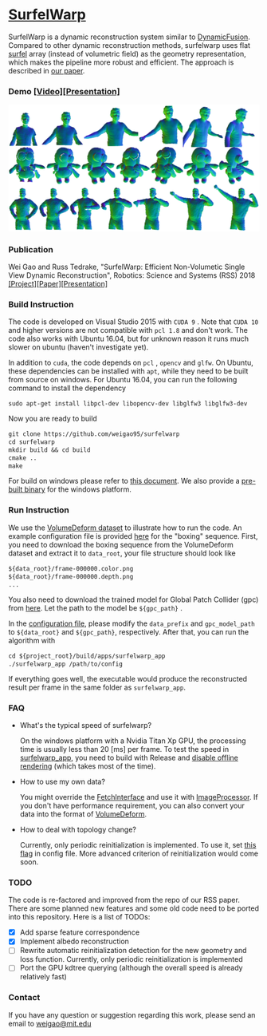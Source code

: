 # [SurfelWarp](<https://sites.google.com/view/surfelwarp/home>)

SurfelWarp is a dynamic reconstruction system similar to [DynamicFusion](https://www.youtube.com/watch?v=i1eZekcc_lM). Compared to other dynamic reconstruction methods, surfelwarp uses flat [surfel](https://en.wikipedia.org/wiki/Surfel) array (instead of volumetric field) as the geometry representation, which makes the pipeline more robust and efficient. The approach is described in [our paper](https://arxiv.org/abs/1904.13073).

### Demo [[Video]](https://drive.google.com/open?id=1Qs-yM8RbkG4eJoMIs5y_WA_J1KMBLYCW)[[Presentation]](https://www.youtube.com/watch?v=fexYm61VGMA)

[![Surfelwarp](./doc/surfelwarp.png)](https://www.youtube.com/watch?v=fexYm61VGMA)

### Publication

Wei Gao and Russ Tedrake, "SurfelWarp: Efficient Non-Volumetic Single View Dynamic Reconstruction", Robotics: Science and Systems (RSS) 2018  [[Project]](<https://sites.google.com/view/surfelwarp/home>)[[Paper]](https://arxiv.org/abs/1904.13073)[[Presentation]](https://www.youtube.com/watch?v=fexYm61VGMA)

### Build Instruction

The code is developed on Visual Studio 2015 with `CUDA 9` . Note that `CUDA 10` and higher versions are not compatible with `pcl 1.8` and don't work. The code also works with Ubuntu 16.04, but for unknown reason it runs much slower on ubuntu (haven't investigate yet). 

In addition to `cuda`, the code depends on `pcl` , `opencv` and `glfw`. On Ubuntu, these dependencies can be installed with `apt`, while they need to be built from source on windows. For Ubuntu 16.04, you can run the following command to install the dependency

```shell
sudo apt-get install libpcl-dev libopencv-dev libglfw3 libglfw3-dev
```

Now you are ready to build

```shell
git clone https://github.com/weigao95/surfelwarp
cd surfelwarp
mkdir build && cd build
cmake ..
make
```

For build on windows please refer to [this document](https://github.com/weigao95/surfelwarp/blob/master/doc/windows%20build.md). We also provide a [pre-built binary](https://github.com/weigao95/surfelwarp/tree/master/test_data/binary) for the windows platform.

### Run Instruction

We use the [VolumeDeform dataset](https://www.lgdv.tf.fau.de/publicationen/volumedeform-real-time-volumetric-non-rigid-reconstruction/) to illustrate how to run the code. An example configuration file is provided [here](https://github.com/weigao95/surfelwarp/blob/master/test_data/boxing_config.json) for the "boxing" sequence. First, you need to download the boxing sequence from the VolumeDeform dataset and extract it to `data_root`, your file structure should look like

```
${data_root}/frame-000000.color.png
${data_root}/frame-000000.depth.png
...
```

You also need to download the trained model for Global Patch Collider (gpc) from [here](https://drive.google.com/file/d/10A80gH5p4_eDbYPs10wHLI-ZKBwkG1fC/view?usp=sharing). Let the path to the model be `${gpc_path}` .

In the [configuration file](https://github.com/weigao95/surfelwarp/blob/master/test_data/boxing_config.json), please modify the `data_prefix` and `gpc_model_path` to `${data_root}` and `${gpc_path}`, respectively. After that, you can run the algorithm with

```
cd ${project_root}/build/apps/surfelwarp_app
./surfelwarp_app /path/to/config
```

If everything goes well, the executable would produce the reconstructed result per frame in the same folder as `surfelwarp_app`. 

### FAQ

- What's the typical speed of surfelwarp?

  On the windows platform with a Nvidia Titan Xp GPU, the processing time is usually less than 20 [ms] per frame. To test the speed in [surfelwarp_app](https://github.com/weigao95/surfelwarp/blob/master/apps/surfelwarp_app/main.cpp), you need to build with Release and [disable offline rendering](https://github.com/weigao95/surfelwarp/blob/05f5bb9209a6d8f38febad63a92639054877bb54/apps/surfelwarp_app/main.cpp#L33) (which takes most of the time).

- How to use my own data?

  You might override the [FetchInterface](https://github.com/weigao95/surfelwarp/blob/master/imgproc/FetchInterface.h) and use it with [ImageProcessor](https://github.com/weigao95/surfelwarp/blob/master/imgproc/ImageProcessor.h). If you don't have performance requirement, you can also convert your data into the format of [VolumeDeform](https://www.lgdv.tf.fau.de/publicationen/volumedeform-real-time-volumetric-non-rigid-reconstruction/).

- How to deal with topology change?

  Currently, only periodic reinitialization is implemented. To use it, set [this flag](https://github.com/weigao95/surfelwarp/blob/bfb2ccaac5b986fb42888f41624a275c1594e084/test_data/boxing_config.json#L11) in config file. More advanced criterion of reinitialization would come soon.

### TODO

The code is re-factored and improved from the repo of our RSS paper. There are some planned new features and some old code  need to be ported into this repository. Here is a list of TODOs:

- [x] Add sparse feature correspondence
- [x] Implement albedo reconstruction
- [ ] Rewrite automatic reinitialization detection for the new geometry and loss function. Currently, only periodic reinitialization is implemented
- [ ] Port the GPU kdtree querying (although the overall speed is already relatively fast)

### Contact

If you have any question or suggestion regarding this work, please send an email to weigao@mit.edu
